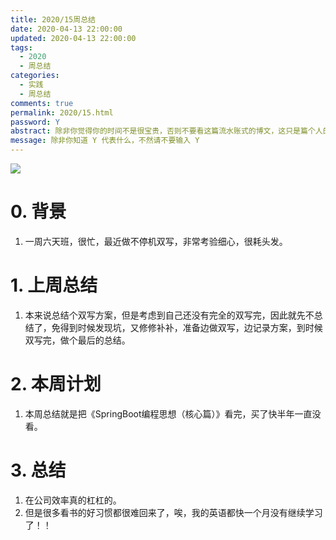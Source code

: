 ```yaml
---
title: 2020/15周总结
date: 2020-04-13 22:00:00
updated: 2020-04-13 22:00:00
tags:
  - 2020
  - 周总结
categories: 
  - 实践
  - 周总结
comments: true
permalink: 2020/15.html  
password: Y
abstract: 除非你觉得你的时间不是很宝贵，否则不要看这篇流水账式的博文，这只是篇个人的工作的学习一个总结而已，没有包含任何的技术细节
message: 除非你知道 Y 代表什么，不然请不要输入 Y
---
```


![][0]  

# 0. 背景

1. 一周六天班，很忙，最近做不停机双写，非常考验细心，很耗头发。

<!--more-->

# 1. 上周总结

1. 本来说总结个双写方案，但是考虑到自己还没有完全的双写完，因此就先不总结了，免得到时候发现坑，又修修补补，准备边做双写，边记录方案，到时候双写完，做个最后的总结。

# 2. 本周计划

1. 本周总结就是把《SpringBoot编程思想（核心篇）》看完，买了快半年一直没看。

# 3. 总结

1. 在公司效率真的杠杠的。
2. 但是很多看书的好习惯都很难回来了，唉，我的英语都快一个月没有继续学习了！！


[0]: https://leran2deeplearnjavawebtech.oss-cn-beijing.aliyuncs.com/background/2020-04-13%E6%97%A0%E5%BF%83%E6%B3%95%E5%B8%88.webp